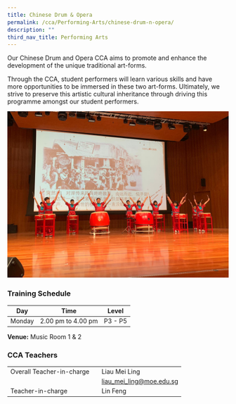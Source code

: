 ```yaml
---
title: Chinese Drum & Opera
permalink: /cca/Performing-Arts/chinese-drum-n-opera/
description: ""
third_nav_title: Performing Arts
---
```

Our Chinese Drum and Opera CCA aims to promote and enhance the development of the unique traditional art-forms.

Through the CCA, student performers will learn various skills and have more opportunities to be immersed in these two art-forms. Ultimately, we strive to preserve this artistic cultural inheritance through driving this programme amongst our student performers.

![](/images/IMG-20190412-WA0020.jpg)


### Training Schedule

|Day| Time | Level| 
|-----|----|------|
|Monday|2.00 pm to 4.00 pm | P3 - P5|


**Venue:**
Music Room 1 & 2

### CCA Teachers

|  |  |  |
| -------- | -------- | -------- |
| Overall Teacher-in-charge  |  | Liau Mei Ling
|| | liau_mei_ling@moe.edu.sg    |
|Teacher-in-charge   |    |  Lin Feng     |